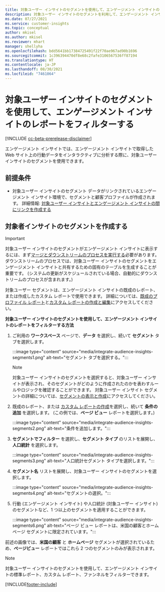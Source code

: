 ```yaml
---
title: 対象ユーザー インサイトのセグメントを使用して、エンゲージメント インサイトのレポートをフィルターする
description: 対象ユーザー インサイトのセグメントを利用して、エンゲージメント インサイトで取得した顧客の Web サイト上の行動データをインタラクティブに分析します。
ms.date: 07/27/2021
ms.service: customer-insights
ms.topic: conceptual
author: mkisel
ms.author: mkisel
ms.reviewer: mhart
manager: shellyha
ms.openlocfilehash: bdd5641bb17384725491f22f70ae967ad90b1696
ms.sourcegitcommit: 1c396394470df8e68c2fafe3106567536ff87194
ms.translationtype: HT
ms.contentlocale: ja-JP
ms.lasthandoff: 08/30/2021
ms.locfileid: "7461064"
---
```

# <a name="use-audience-insights-segments-to-filter-engagement-insights-reports"></a>対象ユーザー インサイトのセグメントを使用して、エンゲージメント インサイトのレポートをフィルターする

[!INCLUDE [cc-beta-prerelease-disclaimer](includes/cc-beta-prerelease-disclaimer.md)]

エンゲージメント インサイトでは、エンゲージメント インサイトで取得した Web サイト上の行動データをインタラクティブに分析する際に、対象ユーザー インサイトのセグメントを使用できます。

## <a name="prerequisite"></a>前提条件

- 対象ユーザー インサイトのセグメント データがリンクされているエンゲージメント インサイト環境で、セグメントと顧客プロファイルが作成されます。 詳細情報: [対象ユーザー インサイトとエンゲージメント インサイトの間にリンクを作成する](integrate-audience-insights-engagement-insights.md)

## <a name="create-audience-insights-segments"></a>対象者インサイトのセグメントを作成する 

> [!IMPORTANT]
> 対象ユーザー インサイトのセグメントがエンゲージメント インサイトに表示するには、まず[マージとダウンストリームのプロセスを実行する](../audience-insights/merge-entities.md)必要があります。 ダウンストリームのプロセスでは、対象ユーザー インサイトのセグメントをエンゲージメント インサイトと共有するための固有のテーブルを生成することが重要です。 (システムの更新がスケジュールされている場合、自動的にダウンストリームのプロセスが含まれます。)

対象ユーザー セグメントは、エンゲージメント インサイトの既成のレポート、または作成したカスタム レポートで使用できます。 詳細については、[既成のプロファイル レポート](profile-reports.md)と[カスタム レポートの作成と編集](custom-reports.md)にアクセスしてください。

**対象ユーザー インサイトのセグメントを使用して、エンゲージメント インサイトのレポートをフィルターする方法**

1. ご利用の **ワークスペース** ページで、**データ** を選択し、続いて **セグメント** タブを選択します。

    :::image type="content" source="media/integrate-audience-insights-segments1.png" alt-text="セグメント タブを選択する。":::

   >[!NOTE]
   > 対象ユーザー インサイトのセグメントを選択すると、対象ユーザー インサイトが表示され、そのセグメントがどのように作成されたのかを表わすルールやロジックを確認することができます。 対象ユーザー インサイト セグメントの詳細については、[セグメントの表示と作成](../audience-insights/segments.md)にアクセスしてください。

2. 既成のレポート、または [カスタム レポートの作成](custom-reports.md)を選択し、続いて **条件の追加** を選択します。 (この例では、**ページ ビュー** レポートを選択します。)

    :::image type="content" source="media/integrate-audience-insights-segments2.png" alt-text="条件を追加します。":::

3. **セグメントでフィルター** を選択し、**セグメント タイプ** のリストを展開し、**人口統計** を選択します。

    :::image type="content" source="media/integrate-audience-insights-segments3.png" alt-text="人口統計セグメント タイプを選択します。":::

4. **セグメント名** リストを展開し、対象ユーザー インサイトのセグメントを選択します。

    :::image type="content" source="media/integrate-audience-insights-segments4.png" alt-text="セグメントの選択。":::

5. 行動 (エンゲージメント インサイト) や人口統計 (対象ユーザー インサイト) のセグメントなど、1 つ以上のセグメントを適用することができます。 

    :::image type="content" source="media/integrate-audience-insights-segments6.png" alt-text="ページ ビュー レポートは、米国の顧客とホームページ セグメントに限定されています。":::

前述の画像では、**米国の顧客** と **ホームページ** セグメントが選択されているため、**ページビュー** レポートではこれら 2 つのセグメントのみが表示されます。 


>[!NOTE]
> 対象ユーザー インサイトのセグメントを使用して、エンゲージメント インサイトの標準レポート、カスタム レポート、ファンネルをフィルターできます。 


[!INCLUDE[footer-include](../includes/footer-banner.md)]